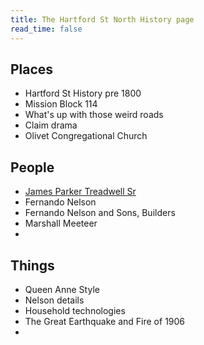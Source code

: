 ```yaml
---
title: The Hartford St North History page
read_time: false
---
```


## Places
- Hartford St History pre 1800
- Mission Block 114
- What's up with those weird roads
- Claim drama
- Olivet Congregational Church



## People
- [James Parker Treadwell Sr](/hartford-st/jptreadwell-sr/)
- Fernando Nelson
- Fernando Nelson and Sons, Builders
- Marshall Meeteer
-

## Things
- Queen Anne Style
- Nelson details
- Household technologies
- The Great Earthquake and Fire of 1906
- 
